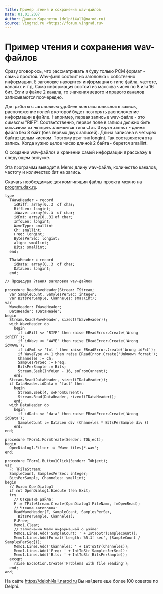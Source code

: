 ```yaml
---
Title: Пример чтения и сохранения wav-файлов
Date: 01.01.2007
Author: Даниил Карапетян (delphi4all@narod.ru)
Source: Vingrad.ru <https://forum.vingrad.ru>
---
```



Пример чтения и сохранения wav-файлов
=====================================

Сразу оговорюсь, что рассматривать я буду только PCM формат - самый
простой. Wav-файл состоит из заголовка и собственно информации. В
заголовке находится информация о типе файла, частоте, каналах и т.д.
Сама информация состоит из массива чисел по 8 или 16 бит. Если в файле 2
канала, то значения левого и правого каналов записываются поочередно.

Для работы с заголовком удобнее всего использовать запись, расположение
полей в которой будет повторять расположение информации в файле.
Например, первая запись в wav-файле - это символы "RIFF".
Соответственно, первое поле в записи должно быть массивом из четырех
элементов типа char. Вторая запись - длина файла без 8 байт (без первых
двух записей). Длина записана в четырех байтах целым числом. Поэтому
взят тип longint. Так составляется эта запись. Когда нужно целое число
длиной 2 байта - берется smallint.

О создании wav-файлов и хранении самой информации я расскажу в следующем
выпуске.

Эта программа выводит в Memo длину wav-файла, количество каналов,
частоту и количество бит на запись.

Скачать необходимые для компиляции файлы проекта можно на
[program.dax.ru](https://program.dax.ru).

    type
      TWaveHeader = record
        idRiff: array[0..3] of char;
        RiffLen: longint;
        idWave: array[0..3] of char;
        idFmt: array[0..3] of char;
        InfoLen: longint;
        WaveType: smallint;
        Ch: smallint;
        Freq: longint;
        BytesPerSec: longint;
        align: smallint;
        Bits: smallint;
      end;
     
      TDataHeader = record
        idData: array[0..3] of char;
        DataLen: longint;
      end;
     
    // Процедура ?тения заголовка wav-файлов
     
    procedure ReadWaveHeader(Stream: TStream;
      var SampleCount, SamplesPerSec: integer;
      var BitsPerSample, Channeles: smallint);
    var
      WaveHeader: TWaveHeader;
      DataHeader: TDataHeader;
    begin
      Stream.Read(WaveHeader, sizeof(TWaveHeader));
      with WaveHeader do
        begin
          if idRiff <> 'RIFF' then raise EReadError.Create('Wrong idRIFF');
          if idWave <> 'WAVE' then raise EReadError.Create('Wrong idWAVE');
          if idFmt <> 'fmt ' then raise EReadError.Create('Wrong idFmt');
          if WaveType <> 1 then raise EReadError.Create('Unknown format');
          Channeles := Ch;
          SamplesPerSec := Freq;
          BitsPerSample := Bits;
          Stream.Seek(InfoLen - 16, soFromCurrent);
        end;
      Stream.Read(DataHeader, sizeof(TDataHeader));
      if DataHeader.idData = 'fact' then
        begin
          Stream.Seek(4, soFromCurrent);
          Stream.Read(DataHeader, sizeof(TDataHeader));
        end;
      with DataHeader do
        begin
          if idData <> 'data' then raise EReadError.Create('Wrong idData');
          SampleCount := DataLen div (Channeles * BitsPerSample div 8)
        end;
    end;
     
    procedure TForm1.FormCreate(Sender: TObject);
    begin
      OpenDialog1.Filter := 'Wave files|*.wav';
    end;
     
    procedure TForm1.Button1Click(Sender: TObject);
    var
      F: TFileStream;
      SampleCount, SamplesPerSec: integer;
      BitsPerSample, Channeles: smallint;
    begin
      // Вызов OpenDialog1:
      if not OpenDialog1.Execute then Exit;
      try
        // Открытие файла:
        F := TFileStream.Create(OpenDialog1.FileName, fmOpenRead);
        // Чтение заголовка:
        ReadWaveHeader(F, SampleCount, SamplesPerSec,
          BitsPerSample, Channeles);
        F.Free;
        Memo1.Clear;
        // Заполнение Memo информацией о файле:
        Memo1.Lines.Add('SampleCount: ' + IntToStr(SampleCount));
        Memo1.Lines.Add(Format('Length: %5.3f sec', [SampleCount / SamplesPerSec]));
        Memo1.Lines.Add('Channeles: ' + IntToStr(Channeles));
        Memo1.Lines.Add('Freq: ' + IntToStr(SamplesPerSec));
        Memo1.Lines.Add('Bits: ' + IntToStr(BitsPerSample));
      except
        raise Exception.Create('Problems with file reading');
      end;
    end;


На сайте <https://delphi4all.narod.ru> Вы найдете еще более 100 советов
по Delphi.

